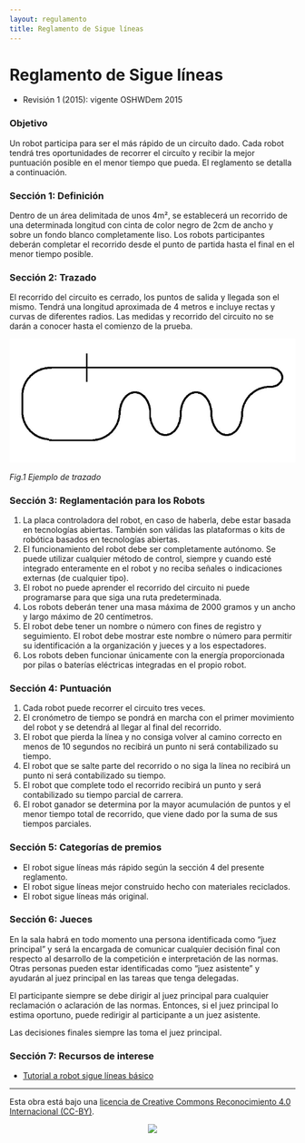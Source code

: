 ```yaml
---
layout: regulamento
title: Reglamento de Sigue líneas
---
```


# Reglamento de Sigue líneas

  - Revisión 1 (2015): vigente OSHWDem 2015

### Objetivo

Un robot participa para ser el más rápido de un circuíto dado. Cada robot tendrá tres oportunidades de recorrer el circuíto y recibir la mejor puntuación posible en el menor tiempo que pueda.
El reglamento se detalla a continuación.

### Sección 1: Definición

Dentro de un área delimitada de unos 4m², se establecerá un recorrido de una determinada longitud con cinta de color negro de 2cm de ancho y sobre un fondo blanco completamente liso. Los robots participantes deberán completar el recorrido desde el punto de partida hasta el final en el menor tiempo posible.

### Sección 2: Trazado

El recorrido del circuito es cerrado, los puntos de salida y llegada son el mismo. Tendrá una longitud aproximada de 4 metros e incluye rectas y curvas de diferentes radios.
Las medidas y recorrido del circuito no se darán a conocer hasta el comienzo de la prueba.

![Imaxe do labirinto](img/linefollower_track.jpg)

*Fig.1 Ejemplo de trazado*

### Sección 3: Reglamentación para los Robots

1. La placa controladora del robot, en caso de haberla, debe estar basada en tecnologías abiertas. También son válidas las plataformas o kits de robótica basados en tecnologías abiertas.
2. El funcionamiento del robot debe ser completamente autónomo. Se puede utilizar cualquier método de control, siempre y cuando esté integrado enteramente en el robot y no reciba señales o indicaciones externas (de cualquier tipo).
3. El robot no puede aprender el recorrido del circuito ni puede programarse para que siga una ruta predeterminada.
4. Los robots deberán tener una masa máxima de 2000 gramos y un ancho y largo máximo de 20 centímetros.
5. El robot debe tener un nombre o número con fines de registro y seguimiento. El robot debe mostrar este nombre o número para permitir su identificación a la organización y jueces y a los espectadores.
6. Los robots deben funcionar únicamente con la energía proporcionada por pilas o
baterías eléctricas integradas en el propio robot.
 
### Sección 4: Puntuación

1. Cada robot puede recorrer el circuito tres veces.
2. El cronómetro de tiempo se pondrá en marcha con el primer movimiento del robot y se detendrá al llegar al final del recorrido.
3. El robot que pierda la línea y no consiga volver al camino correcto en menos de 10 segundos no recibirá un punto ni será contabilizado su tiempo.
4. El robot que se salte parte del recorrido o no siga la línea no recibirá un punto ni será contabilizado su tiempo.
5. El robot que complete todo el recorrido recibirá un punto y será contabilizado su tiempo parcial de carrera.
6. El robot ganador se determina por la mayor acumulación de puntos y el menor tiempo total de recorrido, que viene dado por la suma de sus tiempos parciales.
 
### Sección 5: Categorías de premios

* El robot sigue líneas más rápido según la sección 4 del presente reglamento.
* El robot sigue líneas mejor construido hecho con materiales reciclados.
* El robot sigue líneas más original.
 
### Sección 6: Jueces

En la sala habrá en todo momento una persona identificada como “juez principal” y será la encargada de comunicar cualquier decisión final con respecto al desarrollo de la competición e interpretación de las normas. Otras personas pueden estar identificadas como “juez asistente” y ayudarán al juez principal en las tareas que tenga delegadas.

El participante siempre se debe dirigir al juez principal para cualquier reclamación o aclaración de las normas. Entonces, si el juez principal lo estima oportuno, puede redirigir al participante a un juez asistente.

Las decisiones finales siempre las toma el juez principal.

### Sección 7: Recursos de interese

  * [Tutorial a robot sigue líneas básico](http://todohacker.com/tutoriales/tutorial-robot-siguelineas)

----

Esta obra está bajo una [licencia de Creative Commons Reconocimiento 4.0 Internacional (CC-BY)](http://creativecommons.org/licenses/by/4.0/).
<p align="center">
<img src="https://i.creativecommons.org/l/by/4.0/88x31.png">
</p>
